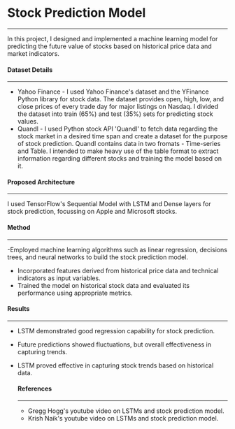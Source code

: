 # Stock Prediction Model #
- - - -
In this project, I designed and implemented a machine learning model for predicting the future value of stocks based on historical price data and market indicators. 

#### Dataset Details ####
- - - - 
- Yahoo Finance - I used Yahoo Finance's dataset and the YFinance Python library for stock data. The dataset provides open, high, low, and close prices of every trade day for major listings on Nasdaq. I divided the dataset into train (65%) and test (35%) sets for predicting stock values.
- Quandl - I used Python stock API 'Quandl' to fetch data regarding the stock market in a desired time span and create a dataset for the purpose of stock prediction. Quandl contains data in two fromats - Time-series and Table. I intended to make heavy use of the table format to extract information regarding different stocks and training the model based on it.
  
#### Proposed Architecture ####
- - - - 
I used TensorFlow's Sequential Model with LSTM and Dense layers for stock prediction, focussing on Apple and Microsoft stocks.

#### Method ####
- - - -
-Employed machine learning algorithms such as linear regression, decisions trees, and neural networks to build the stock prediction model. 
- Incorporated features derived from historical price data and technical indicators as input variables.
- Trained the model on historical stock data and evaluated its performance using appropriate metrics. 

#### Results ####
- - - -
- LSTM demonstrated good regression capability for stock prediction.
- Future predictions showed fluctuations, but overall effectiveness in capturing trends.
- LSTM proved effective in capturing stock trends based on historical data.

  #### References ####
  - - - -
  - Gregg Hogg's youtube video on LSTMs and stock prediction model.
  - Krish Naik's youtube video on LSTMs and stock prediction model.






